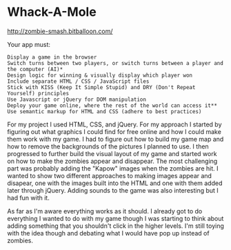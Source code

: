# Whack-A-Mole

http://zombie-smash.bitballoon.com/

Your app must:

    Display a game in the browser
    Switch turns between two players, or switch turns between a player and the computer (AI)*
    Design logic for winning & visually display which player won
    Include separate HTML / CSS / JavaScript files
    Stick with KISS (Keep It Simple Stupid) and DRY (Don't Repeat Yourself) principles
    Use Javascript or jQuery for DOM manipulation
    Deploy your game online, where the rest of the world can access it**
    Use semantic markup for HTML and CSS (adhere to best practices)


For my project I used HTML, CSS, and jQuery. For my approach I started by figuring out what graphics I could find for free online and how I could make them work with my game. I had to figure out how to build my game map and how to remove the backgrounds of the pictures I planned to use. I then progressed to further build the visual layout of my game and started work on how to make the zombies appear and disappear. The most challenging part was probably adding the "Kapow" images when the zombies are hit. I wanted to show two different approaches to making images appear and disapear, one with the images built into the HTML and one with them added later through jQuery. Adding sounds to the game was also interesting but I had fun with it.

As far as I'm aware everything works as it should. I already got to do everything I wanted to do with my game though I was starting to think about adding something that you shouldn't click in the higher levels. I'm still toying with the idea though and debating what I would have pop up instead of zombies.
